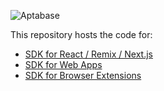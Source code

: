 ![Aptabase](https://aptabase.com/og.png)

This repository hosts the code for:

- [SDK for React / Remix / Next.js](./packages/react/README.md)
- [SDK for Web Apps](./packages/web/README.md)
- [SDK for Browser Extensions](./packages/browser/README.md)
